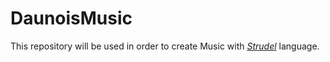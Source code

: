 # DaunoisMusic

This repository will be used in order to create Music with _[Strudel](https://strudel.cc/workshop/getting-started/)_ language. 

